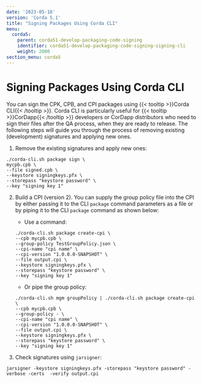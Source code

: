 ```yaml
---
date: '2023-05-18'
version: 'Corda 5.1'
title: "Signing Packages Using Corda CLI"
menu:
  corda5:
    parent: corda51-develop-packaging-code-signing
    identifier: corda51-develop-packaging-code-signing-signing-cli
    weight: 2000
section_menu: corda5
---
```


# Signing Packages Using Corda CLI

You can sign the CPK, CPB, and CPI packages using {{< tooltip >}}Corda CLI{{< /tooltip >}}. Corda CLI is particularly useful for {{< tooltip >}}CorDapp{{< /tooltip >}} developers or CorDapp distributors
who need to sign their files after the QA process, when they are ready to release.
The following steps will guide you through the process of removing existing (development) signatures and applying new ones.

1. Remove the existing signatures and apply new ones:
```shell
./corda-cli.sh package sign \
mycpb.cpb \
--file signed.cpb \
--keystore signingkeys.pfx \
--storepass "keystore password" \
--key "signing key 1"
```

2. Build a CPI (version 2).
   You can supply the group policy file into the CPI by either passing it to the CLI `package` command parameters as a file
   or by piping it to the CLI `package` command as shown below:

   * Use a command:
   ```shell
   ./corda-cli.sh package create-cpi \
   --cpb mycpb.cpb \
   --group-policy TestGroupPolicy.json \
   --cpi-name "cpi name" \
   --cpi-version "1.0.0.0-SNAPSHOT" \
   --file output.cpi \
   --keystore signingkeys.pfx \
   --storepass "keystore password" \
   --key "signing key 1"
   ```

   * Or pipe the group policy:
   ```shell
   ./corda-cli.sh mgm groupPolicy | ./corda-cli.sh package create-cpi \
   --cpb mycpb.cpb \
   --group-policy - \
   --cpi-name "cpi name" \
   --cpi-version "1.0.0.0-SNAPSHOT" \
   --file output.cpi \
   --keystore signingkeys.pfx \
   --storepass "keystore password" \
   --key "signing key 1"
   ```

4. Check signatures using `jarsigner`:
```shell
jarsigner -keystore signingkeys.pfx -storepass "keystore password" -verbose -certs  -verify output.cpi
```

